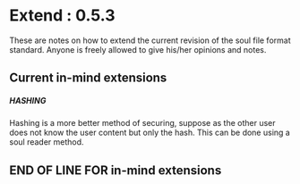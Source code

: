 # Extend : 0.5.3
These are notes on how to extend the current revision of the soul file format standard. Anyone is freely allowed to give his/her opinions and notes.

## Current in-mind extensions

##### HASHING
Hashing is a more better method of securing, suppose as the other user does not know the user content but only the hash.
This can be done using a soul reader method.

## END OF LINE FOR in-mind extensions
